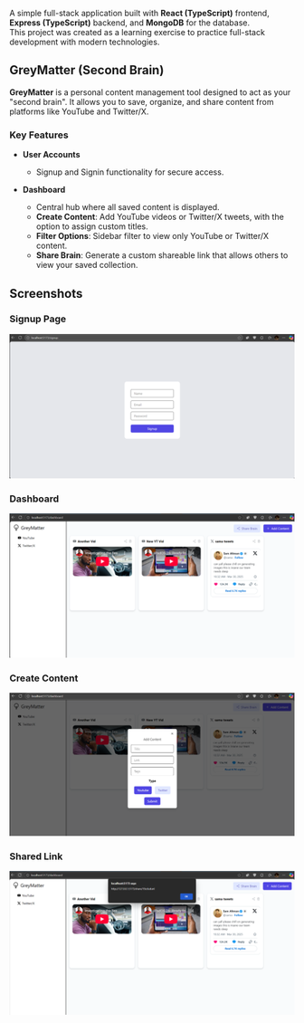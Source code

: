 A simple full-stack application built with **React (TypeScript)** frontend, **Express (TypeScript)** backend, and **MongoDB** for the database.  
This project was created as a learning exercise to practice full-stack development with modern technologies.

## GreyMatter (Second Brain)

**GreyMatter** is a personal content management tool designed to act as your "second brain". It allows you to save, organize, and share content from platforms like YouTube and Twitter/X.

### Key Features

* **User Accounts**

  * Signup and Signin functionality for secure access.

* **Dashboard**

  * Central hub where all saved content is displayed.
  * **Create Content**: Add YouTube videos or Twitter/X tweets, with the option to assign custom titles.
  * **Filter Options**: Sidebar filter to view only YouTube or Twitter/X content.
  * **Share Brain**: Generate a custom shareable link that allows others to view your saved collection.

## Screenshots

### Signup Page
![Signup Page](./assets/signup.png)

### Dashboard
![Dashboard](./assets/dashboard.png)

### Create Content
![Create Content](./assets/create-content.png)

### Shared Link
![Shared Link](./assets/shared-link.png)
